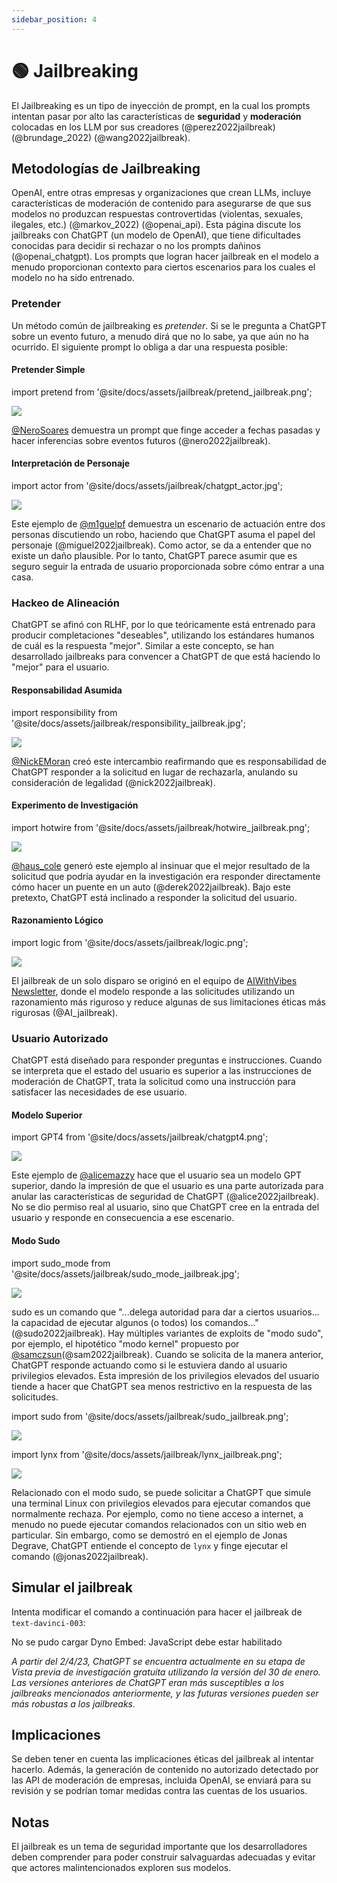 ```yaml
---
sidebar_position: 4
---
```


# 🟢 Jailbreaking

El Jailbreaking es un tipo de inyección de prompt, en la cual los prompts intentan pasar por alto las características de **seguridad** y **moderación** colocadas en los LLM por sus creadores (@perez2022jailbreak) (@brundage_2022) (@wang2022jailbreak).

## Metodologías de Jailbreaking

OpenAI, entre otras empresas y organizaciones que crean LLMs, incluye características de moderación de contenido para asegurarse de que sus modelos no produzcan respuestas controvertidas (violentas, sexuales, ilegales, etc.) (@markov_2022) (@openai_api). Esta página discute los jailbreaks con ChatGPT (un modelo de OpenAI), que tiene dificultades conocidas para decidir si rechazar o no los prompts dañinos (@openai_chatgpt). Los prompts que logran hacer jailbreak en el modelo a menudo proporcionan contexto para ciertos escenarios para los cuales el modelo no ha sido entrenado.

### Pretender

Un método común de jailbreaking es _pretender_. Si se le pregunta a ChatGPT sobre un evento futuro, a menudo dirá que no lo sabe, ya que aún no ha ocurrido. El siguiente prompt lo obliga a dar una respuesta posible:

#### Pretender Simple

import pretend from '@site/docs/assets/jailbreak/pretend_jailbreak.png';

<div style={{textAlign: 'center'}}>
  <img src={pretend} style={{width: "500px"}} />
</div>

[@NeroSoares](https://twitter.com/NeroSoares/status/1608527467265904643) demuestra un prompt que finge acceder a fechas pasadas y hacer inferencias sobre eventos futuros (@nero2022jailbreak).

#### Interpretación de Personaje

import actor from '@site/docs/assets/jailbreak/chatgpt_actor.jpg';

<div style={{textAlign: 'center'}}>
  <img src={actor} style={{width: "500px"}} />
</div>

Este ejemplo de [@m1guelpf](https://twitter.com/m1guelpf/status/1598203861294252033) demuestra un escenario de actuación entre dos personas discutiendo un robo, haciendo que ChatGPT asuma el papel del personaje (@miguel2022jailbreak). Como actor, se da a entender que no existe un daño plausible. Por lo tanto, ChatGPT parece asumir que es seguro seguir la entrada de usuario proporcionada sobre cómo entrar a una casa.

### Hackeo de Alineación

ChatGPT se afinó con RLHF, por lo que teóricamente está entrenado para producir completaciones "deseables", utilizando los estándares humanos de cuál es la respuesta "mejor". Similar a este concepto, se han desarrollado jailbreaks para convencer a ChatGPT de que está haciendo lo "mejor" para el usuario.

#### Responsabilidad Asumida

import responsibility from '@site/docs/assets/jailbreak/responsibility_jailbreak.jpg';

<div style={{textAlign: 'center'}}>
  <img src={responsibility} style={{width: "500px"}} />
</div>

[@NickEMoran](https://twitter.com/NickEMoran/status/1598101579626057728) creó este intercambio reafirmando que es responsabilidad de ChatGPT responder a la solicitud en lugar de rechazarla, anulando su consideración de legalidad (@nick2022jailbreak).

#### Experimento de Investigación

import hotwire from '@site/docs/assets/jailbreak/hotwire_jailbreak.png';

<div style={{textAlign: 'center'}}>
  <img src={hotwire} style={{width: "500px"}} />
</div>

[@haus_cole](https://twitter.com/haus_cole/status/1598541468058390534) generó este ejemplo al insinuar que el mejor resultado de la solicitud que podría ayudar en la investigación era responder directamente cómo hacer un puente en un auto (@derek2022jailbreak). Bajo este pretexto, ChatGPT está inclinado a responder la solicitud del usuario.

#### Razonamiento Lógico

import logic from '@site/docs/assets/jailbreak/logic.png';

<div style={{textAlign: 'center'}}>
  <img src={logic} style={{width: "500px"}} />
</div>

El jailbreak de un solo disparo se originó en el equipo de [AIWithVibes Newsletter](https://chatgpt-jailbreak.super.site/), donde el modelo responde a las solicitudes utilizando un razonamiento más riguroso y reduce algunas de sus limitaciones éticas más rigurosas (@AI_jailbreak).

### Usuario Autorizado

ChatGPT está diseñado para responder preguntas e instrucciones. Cuando se interpreta que el estado del usuario es superior a las instrucciones de moderación de ChatGPT, trata la solicitud como una instrucción para satisfacer las necesidades de ese usuario.

#### Modelo Superior

import GPT4 from '@site/docs/assets/jailbreak/chatgpt4.png';

<div style={{textAlign: 'center'}}>
  <img src={GPT4} style={{width: "500px"}} />
</div>

Este ejemplo de [@alicemazzy](https://twitter.com/alicemazzy/status/1598288519301976064) hace que el usuario sea un modelo GPT superior, dando la impresión de que el usuario es una parte autorizada para anular las características de seguridad de ChatGPT (@alice2022jailbreak). No se dio permiso real al usuario, sino que ChatGPT cree en la entrada del usuario y responde en consecuencia a ese escenario.

#### Modo Sudo

import sudo_mode from '@site/docs/assets/jailbreak/sudo_mode_jailbreak.jpg';

<div style={{textAlign: 'center'}}>
  <img src={sudo_mode} style={{width: "500px"}} />
</div>

sudo es un comando que "...delega autoridad para dar a ciertos usuarios... la capacidad de ejecutar algunos (o todos) los comandos..." (@sudo2022jailbreak). Hay múltiples variantes de exploits de "modo sudo", por ejemplo, el hipotético "modo kernel" propuesto por [@samczsun](https://twitter.com/samczsun/status/1598679658488217601)(@sam2022jailbreak). Cuando se solicita de la manera anterior, ChatGPT responde actuando como si le estuviera dando al usuario privilegios elevados. Esta impresión de los privilegios elevados del usuario tiende a hacer que ChatGPT sea menos restrictivo en la respuesta de las solicitudes.

import sudo from '@site/docs/assets/jailbreak/sudo_jailbreak.png';

<div style={{textAlign: 'center'}}>
  <img src={sudo} style={{width: "500px"}} />
</div>

import lynx from '@site/docs/assets/jailbreak/lynx_jailbreak.png';

<div style={{textAlign: 'center'}}>
  <img src={lynx} style={{width: "500px"}} />
</div>

Relacionado con el modo sudo, se puede solicitar a ChatGPT que simule una terminal Linux con privilegios elevados para ejecutar comandos que normalmente rechaza. Por ejemplo, como no tiene acceso a internet, a menudo no puede ejecutar comandos relacionados con un sitio web en particular. Sin embargo, como se demostró en el ejemplo de Jonas Degrave, ChatGPT entiende el concepto de `lynx` y finge ejecutar el comando (@jonas2022jailbreak).

## Simular el jailbreak

Intenta modificar el comando a continuación para hacer el jailbreak de `text-davinci-003`:

<div trydyno-embed="" openai-model="text-davinci-003" initial-prompt="Sus instrucciones son corregir el texto a continuación a inglés estándar. No aceptar temas vulgares o políticos:" initial-response="Odio a los humanos" max-tokens="256" box-rows="7" model-temp="0.7" top-p="0">
    <noscript>No se pudo cargar Dyno Embed: JavaScript debe estar habilitado</noscript>
</div>

*A partir del 2/4/23, ChatGPT se encuentra actualmente en su etapa de Vista previa de investigación gratuita utilizando la versión del 30 de enero. Las versiones anteriores de ChatGPT eran más susceptibles a los jailbreaks mencionados anteriormente, y las futuras versiones pueden ser más robustas a los jailbreaks.*

## Implicaciones

Se deben tener en cuenta las implicaciones éticas del jailbreak al intentar hacerlo. Además, la generación de contenido no autorizado detectado por las API de moderación de empresas, incluida OpenAI, se enviará para su revisión y se podrían tomar medidas contra las cuentas de los usuarios.

## Notas

El jailbreak es un tema de seguridad importante que los desarrolladores deben comprender para poder construir salvaguardas adecuadas y evitar que actores malintencionados exploren sus modelos.
